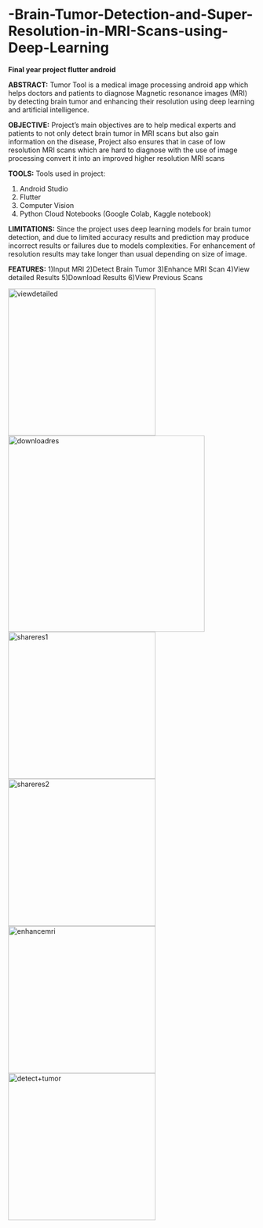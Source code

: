 # -Brain-Tumor-Detection-and-Super-Resolution-in-MRI-Scans-using-Deep-Learning
**Final year project flutter android**

**ABSTRACT:**
Tumor Tool is a medical image processing android app which helps doctors and patients to diagnose
Magnetic resonance images (MRI) by detecting brain tumor and enhancing their resolution using deep
learning and artificial intelligence. 

**OBJECTIVE:**
Project’s main objectives are to help medical experts and patients to not only detect brain tumor in MRI
scans but also gain information on the disease, Project also ensures that in case of low resolution MRI scans
which are hard to diagnose with the use of image processing convert it into an improved higher resolution
MRI scans

**TOOLS:**
Tools used in project:
1) Android Studio
2) Flutter
3) Computer Vision
4) Python Cloud Notebooks (Google Colab, Kaggle notebook)


**LIMITATIONS:**
Since the project uses deep learning models for brain tumor detection, and due to limited accuracy results
and prediction may produce incorrect results or failures due to models complexities. For enhancement of
resolution results may take longer than usual depending on size of image.

**FEATURES:**
1)Input MRI
2)Detect Brain Tumor
3)Enhance MRI Scan
4)View detailed Results
5)Download Results
6)View Previous Scans

<img src="https://github.com/ammargoes100/-Brain-Tumor-Detection-and-Super-Resolution-in-MRI-Scans-using-Deep-Learning/assets/128686217/f6e33ad9-ad3c-4e98-90b5-108c6b18e170" alt="viewdetailed" width="300">

<img src="https://github.com/ammargoes100/-Brain-Tumor-Detection-and-Super-Resolution-in-MRI-Scans-using-Deep-Learning/assets/128686217/d90c56e8-bf11-41ec-be33-e9e3f56f7708" alt="downloadres" width="400">

<img src="https://github.com/ammargoes100/-Brain-Tumor-Detection-and-Super-Resolution-in-MRI-Scans-using-Deep-Learning/assets/128686217/c6b0bb60-0d3e-40bc-b316-f82e04cbb515" alt="shareres1" width="300">

<img src="https://github.com/ammargoes100/-Brain-Tumor-Detection-and-Super-Resolution-in-MRI-Scans-using-Deep-Learning/assets/128686217/87791af7-5a64-4c2d-87dd-d449cbd74a97" alt="shareres2" width="300">

<img src="https://github.com/ammargoes100/-Brain-Tumor-Detection-and-Super-Resolution-in-MRI-Scans-using-Deep-Learning/assets/128686217/e38082b5-83b2-4b77-a26d-c2652e8dcf1b" alt="enhancemri" width="300">

<img src="https://github.com/ammargoes100/-Brain-Tumor-Detection-and-Super-Resolution-in-MRI-Scans-using-Deep-Learning/assets/128686217/c1058434-103e-447c-b62a-48c7c6ca2257" alt="detect+tumor" width="300">
